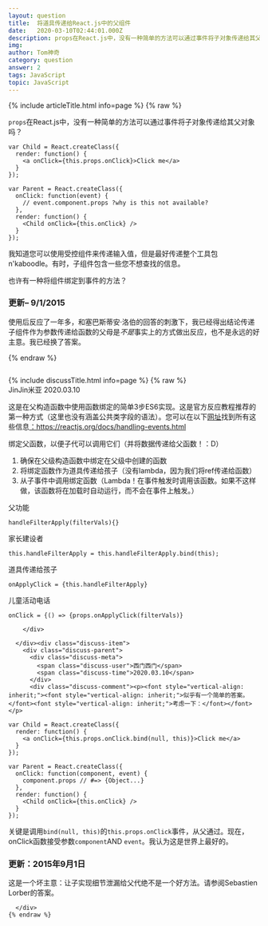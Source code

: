 ```yaml
---
layout: question
title:  将道具传递给React.js中的父组件
date:   2020-03-10T02:44:01.000Z
description: props在React.js中，没有一种简单的方法可以通过事件将子对象传递给其父对象吗？var Child = React.createClass({...
img: 
author: Tom神奇
category: question
answer: 2
tags: JavaScript
topic: JavaScript
---
```

<div class="article-root">
  <div class="article">
    {% include articleTitle.html info=page %}
    {% raw %}
    <div class="article-content"><p><font style="vertical-align: inherit;"></font><code>props</code><font style="vertical-align: inherit;"><font style="vertical-align: inherit;">在React.js中，</font><font style="vertical-align: inherit;">没有一种简单的方法可以通过</font><font style="vertical-align: inherit;">事件</font><font style="vertical-align: inherit;">将子对象传递</font><font style="vertical-align: inherit;">给其父对象吗？</font></font></p>

<pre><code>var Child = React.createClass({<font></font>
  render: function() {<font></font>
    &lt;a onClick={this.props.onClick}&gt;Click me&lt;/a&gt;<font></font>
  }<font></font>
});<font></font>
<font></font>
var Parent = React.createClass({<font></font>
  onClick: function(event) {<font></font>
    // event.component.props ?why is this not available?<font></font>
  },<font></font>
  render: function() {<font></font>
    &lt;Child onClick={this.onClick} /&gt;<font></font>
  }<font></font>
});<font></font>
</code></pre>

<p><font style="vertical-align: inherit;"><font style="vertical-align: inherit;">我知道您可以使用受控组件来传递输入值，但是最好传递整个工具包n'kaboodle。</font><font style="vertical-align: inherit;">有时，子组件包含一些您不想查找的信息。</font></font></p>

<p><font style="vertical-align: inherit;"><font style="vertical-align: inherit;">也许有一种将组件绑定到事件的方法？</font></font></p>

<h3><font style="vertical-align: inherit;"><font style="vertical-align: inherit;">更新– 9/1/2015</font></font></h3>

<p><font style="vertical-align: inherit;"><font style="vertical-align: inherit;">使用后反应了一年多，和塞巴斯蒂安·洛伯的回答的刺激下，我已经得出结论传递子组件作为参数传递给函数的父母是</font></font><em><font style="vertical-align: inherit;"><font style="vertical-align: inherit;">不是</font></font></em><font style="vertical-align: inherit;"><font style="vertical-align: inherit;">事实上的方式做出反应，也不是永远的好主意。</font><font style="vertical-align: inherit;">我已经换了答案。</font></font></p></div>
    {% endraw %}
  </div>
  <p style="height: 0;width:0;overflow: hidden;"> 第441篇《将道具传递给React.js中的父组件》来自Winter(https://github.com/aiyld/aiyld.github.io)的站点</p>
  <div class="discuss-wrapper">
    {% include discussTitle.html info=page %}
    {% raw %}
    <div class="discuss-item">
        <div class="discuss-parent">
          <div class="discuss-meta">
            <span class="discuss-user">JinJin米亚</span>
            <span class="discuss-time">2020.03.10</span>
          </div>
          <div class="discuss-comment"><p><font style="vertical-align: inherit;"><font style="vertical-align: inherit;">这是在父构造函数中使用函数绑定的简单3步ES6实现。</font><font style="vertical-align: inherit;">这是官方反应教程推荐的第一种方式（这里也没有涵盖公共类字段的语法）。</font><font style="vertical-align: inherit;">您可以在以下</font><a href="https://reactjs.org/docs/handling-events.html" rel="nofollow noreferrer"><font style="vertical-align: inherit;">网址</font></a><font style="vertical-align: inherit;">找到所有这些信息</font></font><a href="https://reactjs.org/docs/handling-events.html" rel="nofollow noreferrer"><font style="vertical-align: inherit;"><font style="vertical-align: inherit;">：https://reactjs.org/docs/handling-events.html</font></font></a></p>

<p><font style="vertical-align: inherit;"><font style="vertical-align: inherit;">绑定父函数，以便子代可以调用它们（并将数据传递给父函数！：D）</font></font></p>

<ol>
<li><font style="vertical-align: inherit;"><font style="vertical-align: inherit;">确保在父级构造函数中绑定在父级中创建的函数</font></font></li>
<li><font style="vertical-align: inherit;"><font style="vertical-align: inherit;">将绑定函数作为道具传递给孩子（没有lambda，因为我们将ref传递给函数）</font></font></li>
<li><font style="vertical-align: inherit;"><font style="vertical-align: inherit;">从子事件中调用绑定函数（Lambda！在事件触发时调用该函数。如果不这样做，该函数将在加载时自动运行，而不会在事件上触发。）</font></font></li>
</ol>

<p><font style="vertical-align: inherit;"><font style="vertical-align: inherit;">父功能      </font></font></p>

<pre><code>handleFilterApply(filterVals){} 
</code></pre>

<p><font style="vertical-align: inherit;"><font style="vertical-align: inherit;">家长建设者</font></font></p>

<pre><code>this.handleFilterApply = this.handleFilterApply.bind(this);
</code></pre>

<p><font style="vertical-align: inherit;"><font style="vertical-align: inherit;">道具传递给孩子</font></font></p>

<pre><code>onApplyClick = {this.handleFilterApply}
</code></pre>

<p><font style="vertical-align: inherit;"><font style="vertical-align: inherit;">儿童活动电话</font></font></p>

<pre><code>onClick = {() =&gt; {props.onApplyClick(filterVals)}
</code></pre></div>
        </div>
        
      </div><div class="discuss-item">
        <div class="discuss-parent">
          <div class="discuss-meta">
            <span class="discuss-user">西门西门</span>
            <span class="discuss-time">2020.03.10</span>
          </div>
          <div class="discuss-comment"><p><font style="vertical-align: inherit;"><font style="vertical-align: inherit;">似乎有一个简单的答案。</font><font style="vertical-align: inherit;">考虑一下：</font></font></p>

<pre><code>var Child = React.createClass({<font></font>
  render: function() {<font></font>
    &lt;a onClick={this.props.onClick.bind(null, this)}&gt;Click me&lt;/a&gt;<font></font>
  }<font></font>
});<font></font>
<font></font>
var Parent = React.createClass({<font></font>
  onClick: function(component, event) {<font></font>
    component.props // #=&gt; {Object...}<font></font>
  },<font></font>
  render: function() {<font></font>
    &lt;Child onClick={this.onClick} /&gt;<font></font>
  }<font></font>
});<font></font>
</code></pre>

<p><font style="vertical-align: inherit;"><font style="vertical-align: inherit;">关键是调用</font></font><code>bind(null, this)</code><font style="vertical-align: inherit;"><font style="vertical-align: inherit;">的</font></font><code>this.props.onClick</code><font style="vertical-align: inherit;"><font style="vertical-align: inherit;">事件，从父通过。</font><font style="vertical-align: inherit;">现在，onClick函数接受参数</font></font><code>component</code><font style="vertical-align: inherit;"><font style="vertical-align: inherit;">AND </font></font><code>event</code><font style="vertical-align: inherit;"><font style="vertical-align: inherit;">。</font><font style="vertical-align: inherit;">我认为这是世界上最好的。</font></font></p>

<h3><font style="vertical-align: inherit;"><font style="vertical-align: inherit;">更新：2015年9月1日</font></font></h3>

<p><font style="vertical-align: inherit;"><font style="vertical-align: inherit;">这是一个坏主意：让子实现细节泄漏给父代绝不是一个好方法。</font><font style="vertical-align: inherit;">请参阅Sebastien Lorber的答案。</font></font></p></div>
        </div>
        
      </div>
    {% endraw %}
  </div>
<div>
